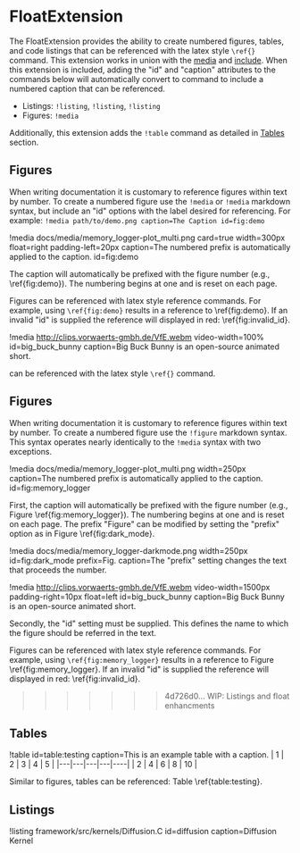 # FloatExtension

The FloatExtension provides the ability to create numbered figures, tables, and code listings that
can be referenced with the latex style `\ref{}` command. This extension works in union with
the [media](extensions/media.md) and [include](extensions/include.md). When this extension is
included, adding the "id" and "caption" attributes to the commands below will automatically
convert to command to include a numbered caption that can be referenced.

* Listings: `!listing`, `!listing`, `!listing`
* Figures: `!media`

Additionally, this extension adds the `!table` command as detailed in [Tables](#tables) section.

## Figures

When writing documentation it is customary to reference figures within text by number. To create a numbered figure use
the `!media` or `!media` markdown syntax, but include an "id" options with the label desired for referencing. For example: `!media path/to/demo.png caption=The Caption id=fig:demo`

!media docs/media/memory_logger-plot_multi.png card=true width=300px float=right padding-left=20px caption=The numbered prefix is automatically applied to the caption. id=fig:demo

The caption will automatically be prefixed with the figure number (e.g., \ref{fig:demo}). The
numbering begins at one and is reset on each page.

Figures can be referenced with latex style reference commands. For example, using `\ref{fig:demo}` results in a
reference to \ref{fig:demo}. If an invalid "id" is supplied the reference will displayed in red: \ref{fig:invalid_id}.


!media http://clips.vorwaerts-gmbh.de/VfE.webm video-width=100% id=big_buck_bunny caption=Big Buck Bunny is an open-source animated short.










can be referenced with the latex style `\ref{}` command.

## Figures
When writing documentation it is customary to reference figures within text by number. To create a numbered figure use
the `!figure` markdown syntax. This syntax operates nearly identically to the `!media` syntax with two exceptions.

!media docs/media/memory_logger-plot_multi.png width=250px caption=The numbered prefix is automatically applied to the caption. id=fig:memory_logger

First, the caption will automatically be prefixed with the figure number (e.g., Figure \ref{fig:memory_logger}). The
numbering begins at one and is reset on each page. The prefix "Figure" can be modified by setting
the "prefix" option as in Figure \ref{fig:dark_mode}.

!media docs/media/memory_logger-darkmode.png width=250px id=fig:dark_mode prefix=Fig. caption=The "prefix" setting changes the text that proceeds the number.

!media http://clips.vorwaerts-gmbh.de/VfE.webm video-width=1500px padding-right=10px float=left id=big_buck_bunny caption=Big Buck Bunny is an open-source animated short.

Secondly, the "id" setting must be supplied. This defines the name to which the figure should be referred in the text.

Figures can be referenced with latex style reference commands. For example, using `\ref{fig:memory_logger}` results in a
reference to Figure \ref{fig:memory_logger}. If an invalid "id" is supplied the reference will displayed in red: \ref{fig:invalid_id}.
>>>>>>> 4d726d0... WIP: Listings and float enhancments


## Tables

!table id=table:testing caption=This is an example table with a caption.
| 1 | 2 | 3 | 4 | 5 |
|---|---|---|---|----|
| 2 | 4 | 6 | 8 | 10 |

Similar to figures, tables can be referenced: Table \ref{table:testing}.

## Listings

!listing framework/src/kernels/Diffusion.C id=diffusion caption=Diffusion Kernel
